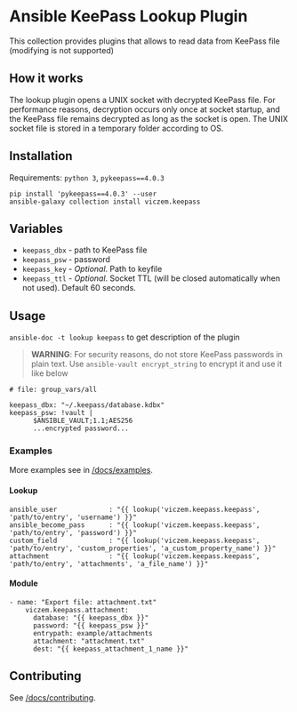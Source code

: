 # Ansible KeePass Lookup Plugin

This collection provides plugins that allows to read data from KeePass file (modifying is not supported)

## How it works

The lookup plugin opens a UNIX socket with decrypted KeePass file. 
For performance reasons, decryption occurs only once at socket startup, 
and the KeePass file remains decrypted as long as the socket is open.
The UNIX socket file is stored in a temporary folder according to OS.

## Installation

Requirements: `python 3`, `pykeepass==4.0.3`

    pip install 'pykeepass==4.0.3' --user
    ansible-galaxy collection install viczem.keepass


## Variables

- `keepass_dbx` - path to KeePass file
- `keepass_psw` - password
- `keepass_key` - *Optional*. Path to keyfile
- `keepass_ttl` - *Optional*. Socket TTL (will be closed automatically when not used). 
Default 60 seconds.


## Usage

`ansible-doc -t lookup keepass` to get description of the plugin

> **WARNING**: For security reasons, do not store KeePass passwords in plain text. 
Use `ansible-vault encrypt_string` to encrypt it and use it like below

    # file: group_vars/all

    keepass_dbx: "~/.keepass/database.kdbx"
    keepass_psw: !vault |
          $ANSIBLE_VAULT;1.1;AES256
          ...encrypted password...

### Examples

More examples see in [/docs/examples](/docs/examples).

#### Lookup

    ansible_user             : "{{ lookup('viczem.keepass.keepass', 'path/to/entry', 'username') }}"
    ansible_become_pass      : "{{ lookup('viczem.keepass.keepass', 'path/to/entry', 'password') }}"
    custom_field             : "{{ lookup('viczem.keepass.keepass', 'path/to/entry', 'custom_properties', 'a_custom_property_name') }}"
    attachment               : "{{ lookup('viczem.keepass.keepass', 'path/to/entry', 'attachments', 'a_file_name') }}"

#### Module
    - name: "Export file: attachment.txt"
        viczem.keepass.attachment:
          database: "{{ keepass_dbx }}"
          password: "{{ keepass_psw }}"
          entrypath: example/attachments
          attachment: "attachment.txt"
          dest: "{{ keepass_attachment_1_name }}"

## Contributing

See [/docs/contributing](docs/contributing).